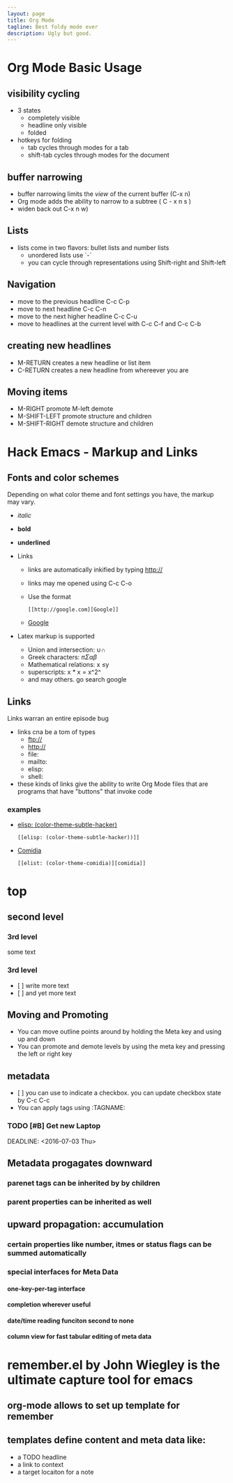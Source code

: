 ```yaml
---
layout: page
title: Org Mode
tagline: Best foldy mode ever
description: Ugly but good.
---
```


Org Mode Basic Usage
====================

visibility cycling
------------------

-   3 states
    -   completely visible
    -   headline only visible
    -   folded
-   hotkeys for folding
    -   tab cycles through modes for a tab
    -   shift-tab cycles through modes for the document

buffer narrowing
----------------

-   buffer narrowing limits the *view* of the current buffer (C-x n)
-   Org mode adds the ability to narrow to a subtree ( C - x n s )
-   widen back out C-x n w)

Lists
-----

-   lists come in two flavors: bullet lists and number lists
    -   unordered lists use \`-\`
    -   you can cycle through representations using Shift-right and
        Shift-left

Navigation
----------

-   move to the previous headline C-c C-p
-   move to next headline C-c C-n
-   move to the next higher headline C-c C-u
-   move to headlines at the current level with C-c C-f and C-c C-b

creating new headlines
----------------------

-   M-RETURN creates a new headline or list item
-   C-RETURN creates a new headline from whereever you are

Moving items
------------

-   M-RIGHT promote M-left demote
-   M-SHIFT-LEFT promote structure and children
-   M-SHIFT-RIGHT demote structure and children

Hack Emacs - Markup and Links
=============================

Fonts and color schemes
-----------------------

Depending on what color theme and font settings you have, the markup may
vary.

-   *italic*
-   **bold**
-   **underlined**
-   Links
    -   links are automatically inkified by typing <http://>
    -   links may me opened using C-c C-o
    -   Use the format

        ``` {.example}
        [[http://google.com][Google]]
        ```

    -   [Google](http://www.google.com)

-   Latex markup is supported
    -   Union and intersection: ∪∩
    -   Greek characters: *πΣαβ*
    -   Mathematical relations: x ≤y
    -   superscripts: x \* x = x^2^
    -   and may others. go search google

Links
-----

Links warran an entire episode bug

-   links cna be a tom of types
    -   <ftp://>
    -   <http://>
    -   file:
    -   mailto:
    -   elisp:
    -   shell:
-   these kinds of links give the ability to write Org Mode files that
    are programs that have "buttons" that invoke code

### examples

-   [elisp: (color-theme-subtle-hacker)](elisp: (color-theme-subtle-hacker))

    ``` {.example}
    [[elisp: (color-theme-subtle-hacker))]]
    ```

-   [Comidia](elisp:(color-theme-comidia))

    ``` {.example}
    [[elist: (color-theme-comidia)][comidia]]
    ```

top
===

second level
------------

### 3rd level

some text

### 3rd level

-   \[ \] write more text
-   \[ \] and yet more text

Moving and Promoting
--------------------

-   You can move outline points around by holding the Meta key and using
    up and down
-   You can promote and demote levels by using the meta key and pressing
    the left or right key

metadata
--------

-   \[ \] you can use to indicate a checkbox. you can update checkbox
    state by C-c C-c
-   You can apply tags using :TAGNAME:

### TODO \[\#B\] Get new Laptop<span class="tag" data-tag-name="buy"></span><span class="tag" data-tag-name="Frys"></span><span class="tag" data-tag-name="work"></span>

DEADLINE: &lt;2016-07-03 Thu&gt;

Metadata progagates downward
----------------------------

### parenet tags can be inherited by by children

### parent properties can be inherited as well

upward propagation: accumulation
--------------------------------

### certain properties like number, itmes or status flags can be summed automatically

### special interfaces for Meta Data

#### one-key-per-tag interface

#### completion wherever useful

#### date/time reading funciton second to none

#### column view for fast tabular editing of meta data

remember.el by John Wiegley is the ultimate capture tool for emacs
==================================================================

org-mode allows to set up template for remember
-----------------------------------------------

templates define content and meta data like:
--------------------------------------------

-   a TODO headline
-   a link to context
-   a target locaiton for a note

